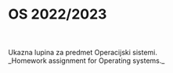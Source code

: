 # OS 2022/2023 
<br>
<br>
Ukazna lupina za predmet Operacijski sistemi. <br>
_Homework assignment for Operating systems._
